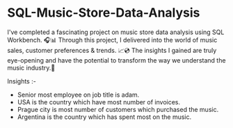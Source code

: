 # SQL-Music-Store-Data-Analysis

I've completed a fascinating project on music store data analysis using SQL Workbench. 🎧📊 Through this project, I delivered into the world of music sales, customer preferences & trends. 📈💿 The insights I gained are truly eye-opening and have the potential to transform the way we understand the music industry.🌟


Insights :-

- Senior most employee on job title is adam.
- USA is the country which have most number of invoices.
- Prague city is most number of customers which purchased the music.
- Argentina is the country which has spent most on the music.
